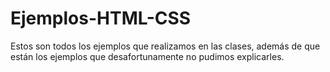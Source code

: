 # Ejemplos-HTML-CSS
 Estos son todos los ejemplos que realizamos en las clases, además de que están los ejemplos que desafortunamente no pudimos explicarles.
